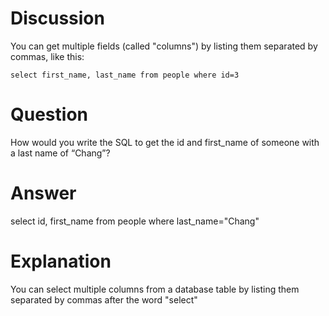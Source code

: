 # Discussion

You can get multiple fields (called "columns") by listing them separated by commas, like this:

    select first_name, last_name from people where id=3

# Question

How would you write the SQL to get the id and first_name of someone with a last name of “Chang”?

# Answer

select id, first_name from people where last_name="Chang"

# Explanation

You can select multiple columns from a database table by listing them separated by commas after the word "select"
